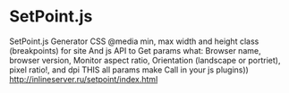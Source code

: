 # SetPoint.js
SetPoint.js Generator CSS @media min, max width and height class (breakpoints) for site 
And js API to Get params what: Browser name, browser version, Monitor aspect ratio, 
Orientation (landscape or portriet), pixel ratio!, and dpi THIS all params make Call in your js plugins))
http://inlineserver.ru/setpoint/index.html
